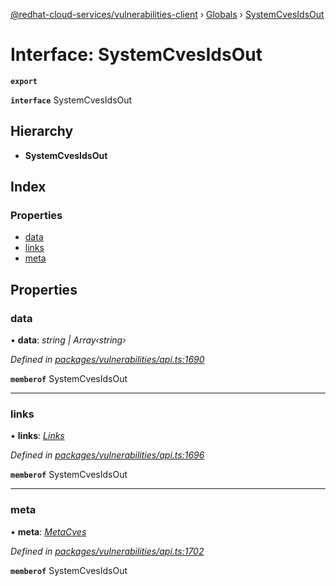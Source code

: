 [@redhat-cloud-services/vulnerabilities-client](../README.md) › [Globals](../globals.md) › [SystemCvesIdsOut](systemcvesidsout.md)

# Interface: SystemCvesIdsOut

**`export`** 

**`interface`** SystemCvesIdsOut

## Hierarchy

* **SystemCvesIdsOut**

## Index

### Properties

* [data](systemcvesidsout.md#data)
* [links](systemcvesidsout.md#links)
* [meta](systemcvesidsout.md#meta)

## Properties

###  data

• **data**: *string | Array‹string›*

*Defined in [packages/vulnerabilities/api.ts:1690](https://github.com/RedHatInsights/javascript-clients/blob/master/packages/vulnerabilities/api.ts#L1690)*

**`memberof`** SystemCvesIdsOut

___

###  links

• **links**: *[Links](links.md)*

*Defined in [packages/vulnerabilities/api.ts:1696](https://github.com/RedHatInsights/javascript-clients/blob/master/packages/vulnerabilities/api.ts#L1696)*

**`memberof`** SystemCvesIdsOut

___

###  meta

• **meta**: *[MetaCves](metacves.md)*

*Defined in [packages/vulnerabilities/api.ts:1702](https://github.com/RedHatInsights/javascript-clients/blob/master/packages/vulnerabilities/api.ts#L1702)*

**`memberof`** SystemCvesIdsOut
